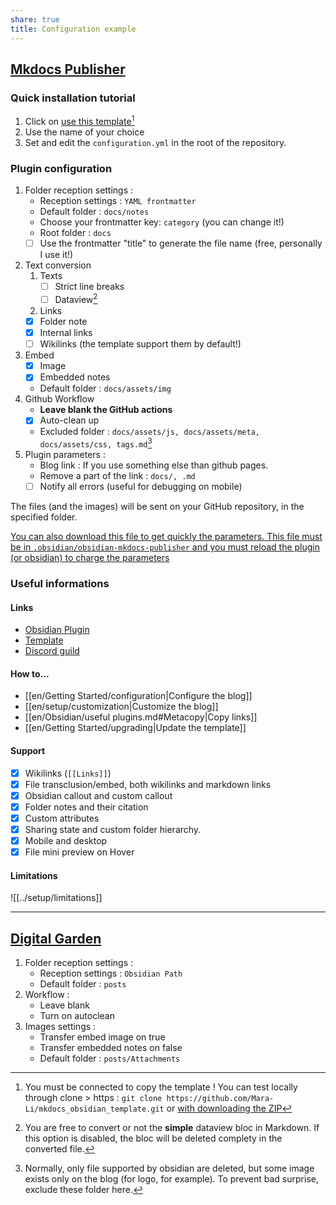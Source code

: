 ```yaml
---
share: true
title: Configuration example
---
```


## [Mkdocs Publisher](https://obsidian-publisher.netlify.app)
### Quick installation tutorial
1. Click on [use this template](https://github.com/obsidianPublisher/obsidian-mkdocs-publisher-template/generate)[^1]
2. Use the name of your choice
3. Set and edit the `configuration.yml` in the root of the repository.

### Plugin configuration

1. Folder reception settings : 
    - Reception settings : `YAML frontmatter`
    - Default folder : `docs/notes`
    - Choose your frontmatter key: `category` (you can change it!)
    - Root folder : `docs`
    - [ ] Use the frontmatter "title" to generate the file name (free, personally I use it!)
2. Text conversion
   1. Texts
       - [ ] Strict line breaks
       - [ ] Dataview[^4]
    2. Links 
      - [x] Folder note
      - [x] Internal links
      - [ ] Wikilinks (the template support them by default!) 
3. Embed
   - [x] Image
   - [x] Embedded notes
   - Default folder : `docs/assets/img`
4. Github Workflow
    - **Leave blank the GitHub actions**
    - [x] Auto-clean up 
    - Excluded folder : `docs/assets/js, docs/assets/meta, docs/assets/css, tags.md`[^3]
5. Plugin parameters :
    - Blog link : If you use something else than github pages.
    - Remove a part of the link : `docs/, .md`
    - [ ] Notify all errors (useful for debugging on mobile)

The files (and the images) will be sent on your GitHub repository, in the specified folder. 

[You can also download this file to get quickly the parameters. This file must be in `.obsidian/obsidian-mkdocs-publisher` and you must reload the plugin (or obsidian) to charge the parameters](https://raw.githubusercontent.com/ObsidianPublisher/obsidian-mkdocs-publisher-docs/main/download/data.json)

### Useful informations
#### Links
- [Obsidian Plugin](https://github.com/obsidianPublisher/obsidian-github-publisher)
- [Template](https://github.com/obsidianPublisher/obsidian-mkdocs-publisher-template)
- [Discord guild](https://discord.gg/8FqxxjxGYx)

#### How to...
- [[en/Getting Started/configuration|Configure the blog]]
- [[en/setup/customization|Customize the blog]]
- [[en/Obsidian/useful plugins.md#Metacopy|Copy links]]
- [[en/Getting Started/upgrading|Update the template]]

#### Support
- [x] Wikilinks (`[[Links]]`)
- [x] File transclusion/embed, both wikilinks and markdown links
- [x] Obsidian callout and custom callout
- [x] Folder notes and their citation
- [x] Custom attributes
- [x] Sharing state and custom folder hierarchy.
- [x] Mobile and desktop
- [x] File mini preview on Hover

#### Limitations

![[../setup/limitations]]

---
## [Digital Garden](https://github.com/TuanManhCao/digital-garden)

1. Folder reception settings : 
    - Reception settings : `Obsidian Path`
    - Default folder : `posts`
2. Workflow : 
    - Leave blank
    - Turn on autoclean
3. Images settings :
    - Transfer embed image on true
    - Transfer embedded notes on false
    - Default folder : `posts/Attachments`

[^1]: You must be connected to copy the template ! You can test locally through clone > https : `git clone https://github.com/Mara-Li/mkdocs_obsidian_template.git` or [with downloading the ZIP](https://github.com/Mara-Li/mkdocs_obsidian_template/archive/refs/heads/main.zip)
[^2]: You need to be connected to generate it.
[^3]: Normally, only file supported by obsidian are deleted, but some image exists only on the blog (for logo, for example). To prevent bad surprise, exclude these folder here.
[^4]: You are free to convert or not the **simple** dataview bloc in Markdown. If this option is disabled, the bloc will be deleted complety in the converted file. 